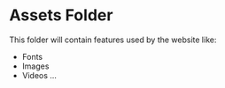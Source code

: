 # Assets Folder
This folder will contain features used by the website like:
- Fonts  
- Images
- Videos
...